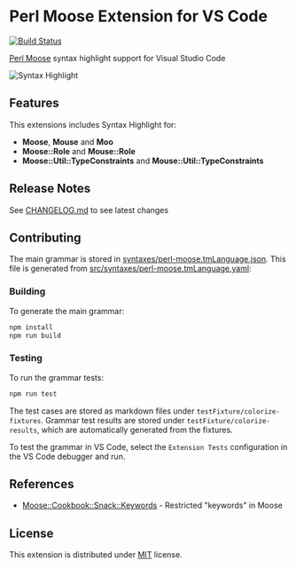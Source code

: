# Perl Moose Extension for VS Code

[![Build Status](https://travis-ci.com/torrentalle/vscode-perl-moose.svg?branch=master)](https://travis-ci.com/torrentalle/vscode-perl-moose)

[Perl Moose](https://metacpan.org/pod/Moose) syntax highlight support for Visual Studio Code  

![Syntax Highlight](images/grammar.png)

## Features

This extensions includes Syntax Highlight for:

* **Moose**, **Mouse** and **Moo**
* **Moose::Role** and **Mouse::Role**
* **Moose::Util::TypeConstraints** and **Mouse::Util::TypeConstraints**

## Release Notes

See [CHANGELOG.md](CHANGELOG.md) to see latest changes

## Contributing

The main grammar is stored in [syntaxes/perl-moose.tmLanguage.json](syntaxes/perl-moose.tmLanguage.json).
This file is generated from [src/syntaxes/perl-moose.tmLanguage.yaml](src/syntaxes/perl-moose.tmLanguage.yaml):

### Building

To generate the main grammar:

```bash
npm install
npm run build
```

### Testing

To run the grammar tests:

```bash
npm run test
```

The test cases are stored as markdown files under `testFixture/colorize-fixtures`. Grammar test results are stored under `testFixture/colorize-results`, which are automatically generated from the fixtures.

To test the grammar in VS Code, select the `Extension Tests` configuration in the VS Code debugger and run.

## References

* [Moose::Cookbook::Snack::Keywords](https://metacpan.org/pod/distribution/Moose/lib/Moose/Cookbook/Snack/Keywords.pod) - Restricted "keywords" in Moose

## License

This extension is distributed under [MIT](LICENSE.md) license.
